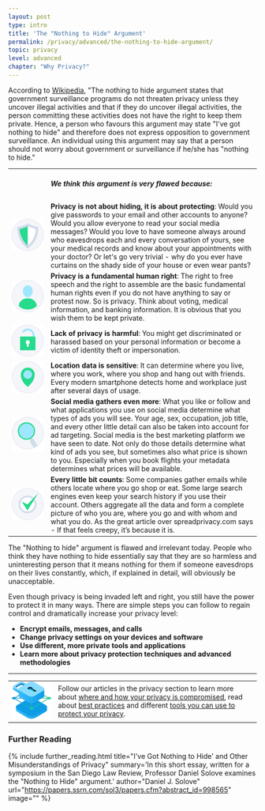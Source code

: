 ```yaml
---
layout: post
type: intro
title: 'The "Nothing to Hide" Argument'
permalink: /privacy/advanced/the-nothing-to-hide-argument/
topic: privacy
level: advanced
chapter: "Why Privacy?"
---
```


According to [Wikipedia](https://en.wikipedia.org/wiki/Nothing_to_hide_argument), "The nothing to hide argument states that government surveillance programs do not threaten privacy unless they uncover illegal activities and that if they do uncover illegal activities, the person committing these activities does not have the right to keep them private. Hence, a person who favours this argument may state "I've got nothing to hide" and therefore does not express opposition to government surveillance. An individual using this argument may say that a person should not worry about government or surveillance if he/she has "nothing to hide."

<table class="table table-borderless mb-4">
    <tbody>
    <tr>
        <td style="width: 65px;"></td>
        <td>
            <h5>We think this argument is very flawed because:</h5>
        </td>
    </tr>
    <tr>
        <td><img src="/assets/post_files/privacy/beginner/the-nothing-to-hide-argument/prot.svg" alt="Privacy is not about hiding, it is about protecting"></td>
        <td>
            <strong>Privacy is not about hiding, it is about protecting</strong>: Would you give passwords to your email and other accounts to anyone? Would you allow everyone to read your social media messages? Would you love to have someone always around who eavesdrops each and every conversation of yours, see your medical records and know about your appointments with your doctor? Or let's go very trivial - why do you ever have curtains on the shady side of your house or even wear pants?
        </td>
    </tr>
    <tr>
        <td><img src="/assets/post_files/privacy/beginner/the-nothing-to-hide-argument/user.svg" alt="Privacy is a fundamental human right"></td>
        <td>
            <strong>Privacy is a fundamental human right</strong>: The right to free speech and the right to assemble are the basic fundamental human rights even if you do not have anything to say or protest now. So is privacy. Think about voting, medical information, and banking information. It is obvious that you wish them to be kept private.
        </td>
    </tr>
    <tr>
        <td><img src="/assets/post_files/privacy/beginner/the-nothing-to-hide-argument/lock.svg" alt="Lack of privacy is harmful"></td>
        <td>
            <strong>Lack of privacy is harmful</strong>: You might get discriminated or harassed based on your personal information or become a victim of identity theft or impersonation.
        </td>
    </tr>
    <tr>
        <td><img src="/assets/post_files/privacy/beginner/the-nothing-to-hide-argument/loc.svg" alt="Location data is sensitive"></td>
        <td>
            <strong>Location data is sensitive</strong>: It can determine where you live, where you work, where you shop and hang out with friends. Every modern smartphone detects home and workplace just after several days of usage.
        </td>
    </tr>
    <tr>
        <td><img src="/assets/post_files/privacy/beginner/the-nothing-to-hide-argument/find.svg" alt="Social media gathers even more"></td>
        <td>
            <strong>Social media gathers even more</strong>: What you like or follow and what applications you use on social media determine what types of ads you will see. Your age, sex, occupation, job title, and every other little detail can also be taken into account for ad targeting. Social media is the best marketing platform we have seen to date. Not only do those details determine what kind of ads you see, but sometimes also what price is shown to you. Especially when you book flights your metadata determines what prices will be available.
        </td>
    </tr>
    <tr>
        <td><img src="/assets/post_files/privacy/beginner/the-nothing-to-hide-argument/tick.svg" alt="Every little bit counts"></td>
        <td>
            <strong>Every little bit counts</strong>: Some companies gather emails while others locate where you go shop or eat. Some large search engines even keep your search history if you use their account. Others aggregate all the data and form a complete picture of who you are, where you go and with whom and what you do. As the great article over spreadprivacy.com says - If that feels creepy, it’s because it is.
        </td>
    </tr>
    </tbody>
</table>


The "Nothing to hide" argument is flawed and irrelevant today. People who think they have nothing to hide essentially say that they are so harmless and uninteresting person that it means nothing for them if someone eavesdrops on their lives constantly, which, if explained in detail, will obviously be unacceptable.

Even though privacy is being invaded left and right, you still have the power to protect it in many ways. There are simple steps you can follow to regain control and dramatically increase your privacy level:

 - **Encrypt emails, messages, and calls**
 - **Change privacy settings on your devices and software**
 - **Use different, more private tools and applications**
 - **Learn more about privacy protection techniques and advanced methodologies**

<hr class="mt-5 mb-5">

<table class="table table-borderless">
    <tbody>
    <tr>
        <td style="width: 80px;"><img src="/assets/post_files/privacy/beginner/the-nothing-to-hide-argument/privacy.svg" alt="Privacy"></td>
        <td>
            Follow our articles in the privacy section to learn more about <a href="{{ site.baseurl }}{% post_url /privacy/beginner/2023-02-01-your-phone-and-computer %}">where and how your privacy is compromised</a>, read about <a href="{{ site.baseurl }}{% post_url /privacy/beginner/2023-03-01-best-practices %}">best practices</a> and different <a href="{{ site.baseurl }}{% post_url /privacy/beginner/2023-04-01-tools-to-protect-your-privacy %}">tools you can use to protect your privacy</a>.
        </td>
    </tr>
    </tbody>
</table>


### Further Reading

{%
  include further_reading.html
  title="I've Got Nothing to Hide' and Other Misunderstandings of Privacy"
  summary='In this short essay, written for a symposium in the San Diego Law Review, Professor Daniel Solove examines the "Nothing to Hide" argument.'
  author="Daniel J. Solove"
  url="https://papers.ssrn.com/sol3/papers.cfm?abstract_id=998565"
  image=""
%}
